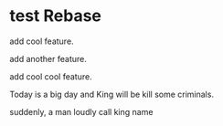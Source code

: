 # test Rebase 

add cool feature.

add another feature.

add cool cool feature.

Today is a big day and King will be kill some criminals.

suddenly, a man loudly call king name 
